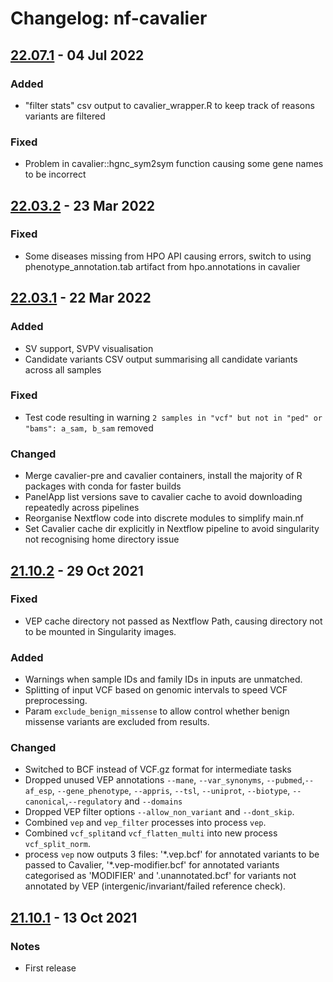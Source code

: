 # Changelog: nf-cavalier
<!--- https://keepachangelog.com/en/1.0.0/ --->

## [22.07.1](https://github.com/bahlolab/nf-cavalier/releases/tag/22.07.1) - 04 Jul 2022
### Added
- "filter stats" csv output to cavalier_wrapper.R to keep track of reasons variants are filtered
### Fixed
- Problem in cavalier::hgnc_sym2sym function causing some gene names to be incorrect

## [22.03.2](https://github.com/bahlolab/nf-cavalier/releases/tag/22.03.2) - 23 Mar 2022
### Fixed
- Some diseases missing from HPO API causing errors, switch to using phenotype_annotation.tab artifact from hpo.annotations in cavalier

## [22.03.1](https://github.com/bahlolab/nf-cavalier/releases/tag/22.03.1) - 22 Mar 2022
### Added
- SV support, SVPV visualisation
- Candidate variants CSV output summarising all candidate variants across all samples
### Fixed
- Test code resulting in warning `2 samples in "vcf" but not in "ped" or "bams": a_sam, b_sam` removed
### Changed
- Merge cavalier-pre and cavalier containers, install the majority of R packages with conda for faster builds
- PanelApp list versions save to cavalier cache to avoid downloading repeatedly across pipelines
- Reorganise Nextflow code into discrete modules to simplify main.nf
- Set Cavalier cache dir explicitly in Nextflow pipeline to avoid singularity not recognising home directory issue

## [21.10.2](https://github.com/bahlolab/nf-cavalier/releases/tag/21.10.2) - 29 Oct 2021
### Fixed
- VEP cache directory not passed as Nextflow Path, causing directory not to be mounted in Singularity images.
### Added
- Warnings when sample IDs and family IDs in inputs are unmatched.
- Splitting of input VCF based on genomic intervals to speed VCF preprocessing.
- Param `exclude_benign_missense` to allow control whether benign missense variants are excluded from results.
### Changed
- Switched to BCF instead of VCF.gz format for intermediate tasks
- Dropped unused VEP annotations `--mane`, `--var_synonyms`, `--pubmed`,`--af_esp`, `--gene_phenotype`, `--appris`,
  `--tsl`, `--uniprot`, `--biotype`, `--canonical`,`--regulatory` and `--domains`
- Dropped VEP filter options `--allow_non_variant` and `--dont_skip`.
- Combined `vep` and `vep_filter` processes into process `vep`.
- Combined `vcf_split`and `vcf_flatten_multi` into new process `vcf_split_norm`. 
- process `vep` now outputs 3 files: '\*.vep.bcf' for annotated variants to be passed to Cavalier, '\*.vep-modifier.bcf'
for annotated variants categorised as 'MODIFIER' and '.unannotated.bcf' for variants not annotated by VEP
(intergenic/invariant/failed reference check).

## [21.10.1](https://github.com/bahlolab/nf-cavalier/releases/tag/21.10.1) - 13 Oct 2021
### Notes
- First release
